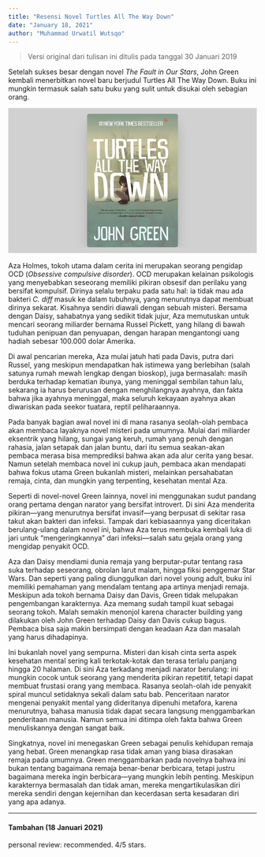 ```yaml
---
title: "Resensi Novel Turtles All The Way Down"
date: "January 18, 2021"
author: "Muhammad Urwatil Wutsqo"
---
```


> Versi original dari tulisan ini ditulis pada tanggal 30 Januari 2019

Setelah sukses besar dengan novel _The Fault in Our Stars_, John Green kembali menerbitkan novel baru berjudul Turtles All The Way Down. Buku ini mungkin termasuk salah satu buku yang sulit untuk disukai oleh sebagian orang.

![Turtles All The Way Down Cover](./review-turtles-all-the-way-down/tatwd-cover.png)

Aza Holmes, tokoh utama dalam cerita ini merupakan seorang pengidap OCD (_Obsessive compulsive disorder_). OCD merupakan kelainan psikologis yang menyebabkan seseorang memiliki pikiran obsesif dan perilaku yang bersifat kompulsif. Dirinya selalu terpaku pada satu hal: ia tidak mau ada bakteri _C. diff_ masuk ke dalam tubuhnya, yang menurutnya dapat membuat dirinya sekarat.
Kisahnya sendiri diawali dengan sebuah misteri. Bersama dengan Daisy, sahabatnya yang sedikit tidak jujur, Aza memutuskan untuk mencari seorang miliarder bernama Russel Pickett, yang hilang di bawah tuduhan penipuan dan penyuapan, dengan harapan mengantongi uang hadiah sebesar 100.000 dolar Amerika.

Di awal pencarian mereka, Aza mulai jatuh hati pada Davis, putra dari Russel, yang meskipun mendapatkan hak istimewa yang berlebihan (salah satunya rumah mewah lengkap dengan bioskop), juga bermasalah: masih berduka terhadap kematian ibunya, yang meninggal sembilan tahun lalu, sekarang ia harus berurusan dengan menghilangnya ayahnya, dan fakta bahwa jika ayahnya meninggal, maka seluruh kekayaan ayahnya akan diwariskan pada seekor tuatara, reptil peliharaannya.

Pada banyak bagian awal novel ini di mana rasanya seolah-olah pembaca akan membaca layaknya novel misteri pada umumnya. Mulai dari miliarder eksentrik yang hilang, sungai yang keruh, rumah yang penuh dengan rahasia, jalan setapak dan jalan buntu, dari itu semua seakan-akan pembaca merasa bisa memprediksi bahwa akan ada alur cerita yang besar. Namun setelah membaca novel ini cukup jauh, pembaca akan mendapati bahwa fokus utama Green bukanlah misteri, melainkan persahabatan remaja, cinta, dan mungkin yang terpenting, kesehatan mental Aza.

Seperti di novel-novel Green lainnya, novel ini menggunakan sudut pandang orang pertama dengan narator yang bersifat introvert. Di sini Aza menderita pikiran—yang menurutnya bersifat invasif—yang berpusat di sekitar rasa takut akan bakteri dan infeksi. Tampak dari kebiasaannya yang diceritakan berulang-ulang dalam novel ini, bahwa Aza terus membuka kembali luka di jari untuk “mengeringkannya” dari infeksi—salah satu gejala orang yang mengidap penyakit OCD.

Aza dan Daisy mendiami dunia remaja yang berputar-putar tentang rasa suka terhadap seseorang, obrolan larut malam, hingga fiksi penggemar Star Wars. Dan seperti yang paling diunggulkan dari novel young adult, buku ini memiliki pemahaman yang mendalam tentang apa artinya menjadi remaja.
Meskipun ada tokoh bernama Daisy dan Davis, Green tidak melupakan pengembangan karakternya. Aza memang sudah tampil kuat sebagai seorang tokoh. Malah semakin menonjol karena character building yang dilakukan oleh John Green terhadap Daisy dan Davis cukup bagus. Pembaca bisa saja makin bersimpati dengan keadaan Aza dan masalah yang harus dihadapinya.

Ini bukanlah novel yang sempurna. Misteri dan kisah cinta serta aspek kesehatan mental sering kali terkotak-kotak dan terasa terlalu panjang hingga 20 halaman. Di sini Aza terkadang menjadi narator berulang: ini mungkin cocok untuk seorang yang menderita pikiran repetitif, tetapi dapat membuat frustasi orang yang membaca. Rasanya seolah-olah ide penyakit spiral muncul setidaknya sekali dalam satu bab. Penceritaan narator mengenai penyakit mental yang dideritanya dipenuhi metafora, karena menurutnya, bahasa manusia tidak dapat secara langsung menggambarkan penderitaan manusia. Namun semua ini ditimpa oleh fakta bahwa Green menuliskannya dengan sangat baik.

Singkatnya, novel ini menegaskan Green sebagai penulis kehidupan remaja yang hebat. Green menangkap rasa tidak aman yang biasa dirasakan remaja pada umumnya. Green menggambarkan pada novelnya bahwa ini bukan tentang bagaimana remaja benar-benar berbicara, tetapi justru bagaimana mereka ingin berbicara—yang mungkin lebih penting. Meskipun karakternya bermasalah dan tidak aman, mereka mengartikulasikan diri mereka sendiri dengan kejernihan dan kecerdasan serta kesadaran diri yang apa adanya.

---

#### Tambahan (18 Januari 2021)

personal review: recommended. 4/5 stars.
